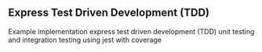 ## Express Test Driven Development (TDD)

Example implementation express test driven development (TDD) unit testing and integration testing using jest with coverage
